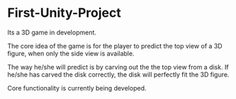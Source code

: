 # First-Unity-Project
Its a 3D game in development. 

The core idea of the game is for the player to predict the top view of a 3D figure, when only the side view is available.

The way he/she will predict is by carving out the the top view from a disk.
If he/she has carved the disk correctly, the disk will perfectly fit the 3D figure. 

Core functionality is currently being developed.
